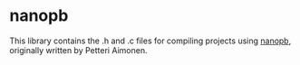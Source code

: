 # nanopb

This library contains the .h and .c files for compiling projects using
[nanopb](https://github.com/nanopb), originally written by Petteri Aimonen.
